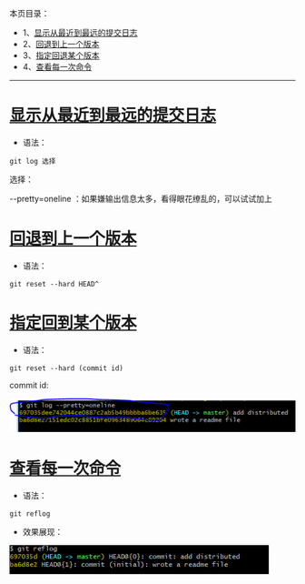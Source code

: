 本页目录：
- 1、[显示从最近到最远的提交日志](#git-01)
- 2、[回退到上一个版本](#git-02)
- 3、[指定回退某个版本](#git-03)
- 4、[查看每一次命令](#git-04)

----------
# <a name="git-01" href="#" >显示从最近到最远的提交日志</a>
- 语法：

```shell
git log 选择
```

选择：

--pretty=oneline ：如果嫌输出信息太多，看得眼花缭乱的，可以试试加上

# <a name="git-02" href="#" >回退到上一个版本</a>
- 语法：

```shell
git reset --hard HEAD^
```
# <a name="git-03" href="#" >指定回到某个版本</a>
- 语法：

```shell
git reset --hard (commit id)
```

commit id:

![](image/5-1.png)

# <a name="git-04" href="#" >查看每一次命令</a>
- 语法：

```shell
git reflog
```

- 效果展现：

![](image/5-2.png)
